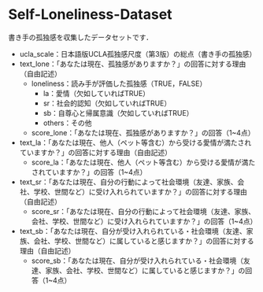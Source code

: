 # Self-Loneliness-Dataset

書き手の孤独感を収集したデータセットです．  

* ucla_scale：日本語版UCLA孤独感尺度（第3版）の総点（書き手の孤独感）  
* text_lone：「あなたは現在、孤独感がありますか？」の回答に対する理由（自由記述）  
  * loneliness：読み手が評価した孤独感（TRUE，FALSE）  
    * la：愛情（欠如していればTRUE）  
    * sr：社会的認知（欠如していればTRUE）  
    * sb：自尊心と帰属意識（欠如していればTRUE）  
    * others：その他  
  * score_lone：「あなたは現在、孤独感がありますか？」の回答（1\~4点）  
* text_la：「あなたは現在、他人（ペット等含む）から受ける愛情が満たされていますか？」の回答に対する理由（自由記述）  
  * score_la：「あなたは現在、他人（ペット等含む）から受ける愛情が満たされていますか？」の回答（1\~4点）  
* text_sr：「あなたは現在、自分の行動によって社会環境（友達、家族、会社、学校、世間など）に受け入れられていますか？」の回答に対する理由（自由記述）  
  * score_sr：「あなたは現在、自分の行動によって社会環境（友達、家族、会社、学校、世間など）に受け入れられていますか？」の回答（1\~4点）  
* text_sb：「あなたは現在、自分が受け入れられている・社会環境（友達、家族、会社、学校、世間など）に属していると感じますか？」の回答に対する理由（自由記述）  
  * score_sb：「あなたは現在、自分が受け入れられている・社会環境（友達、家族、会社、学校、世間など）に属していると感じますか？」の回答（1\~4点）  
